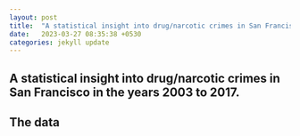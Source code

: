 ```yaml
---
layout: post
title:  "A statistical insight into drug/narcotic crimes in San Francisco in the years 2003 to 2017."
date:   2023-03-27 08:35:38 +0530
categories: jekyll update
---
```


## A statistical insight into drug/narcotic crimes in San Francisco in the years 2003 to 2017.

## The data
